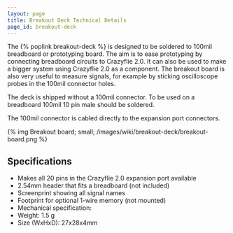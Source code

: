 ```yaml
---
layout: page
title: Breakout Deck Technical Details
page_id: breakout-deck
---
```


The {% poplink breakout-deck %} is designed to be soldered to 100mil breadboard or prototyping board.
The aim is to ease prototyping by connecting breadboard circuits to Crazyflie 2.0.
It can also be used to make a bigger system using Crazyflie 2.0 as a component.
The breakout board is also very useful to measure signals, for example by sticking
oscilloscope probes in the 100mil connector holes.

The deck is shipped without a 100mil connector. To be used on a breadboard 100mil 10 pin male
should be soldered.

The 100mil connector is cabled directly to the expansion port connectors.

{% img Breakout board; small; /images/wiki/breakout-deck/breakout-board.png %}

## Specifications
* Makes all 20 pins in the Crazyflie 2.0 expansion port available
* 2.54mm header that fits a breadboard (not included)
* Screenprint showing all signal names
* Footprint for optional 1-wire memory (not mounted)
* Mechanical specification:
* Weight: 1.5 g
* Size (WxHxD): 27x28x4mm
